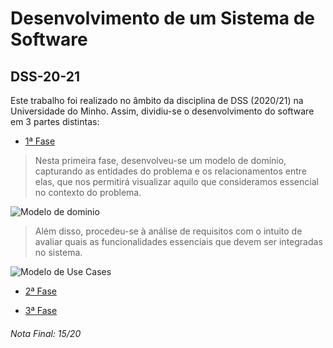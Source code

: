 # Desenvolvimento de um Sistema de Software
## DSS-20-21

Este trabalho foi realizado no âmbito da disciplina de DSS (2020/21) na Universidade do Minho. Assim, dividiu-se o desenvolvimento do software em 3 partes distintas:

- [1ª Fase](https://github.com/pVeloso19/DSS-20-21/blob/main/Grupo5_Fase1.pdf)

> Nesta primeira fase, desenvolveu-se um modelo de domínio, capturando as entidades do problema e os relacionamentos entre elas, que nos permitirá visualizar aquilo que consideramos essencial no contexto do problema.

<picture>
  <img alt="Modelo de dominio" src="https://cdn.discordapp.com/attachments/1002574979252105312/1002581408956559480/ModeloDominio.png?width=1081&height=547">
</picture>

> Além disso, procedeu-se à análise de requisitos com o intuito de avaliar quais as funcionalidades essenciais que devem ser integradas no sistema.

<picture>
  <img alt="Modelo de Use Cases" src="https://cdn.discordapp.com/attachments/1002574979252105312/1002581409279528960/UseCases.png?width=685&height=546">
</picture>

- [2ª Fase](https://github.com/pVeloso19/DSS-20-21/blob/main/Grupo5_Fase2_CORRE%C3%87%C3%83O.pdf)

- [3ª Fase](https://github.com/pVeloso19/DSS-20-21/blob/main/Grupo5_Fase3.pdf)

###### Nota Final: 15/20
